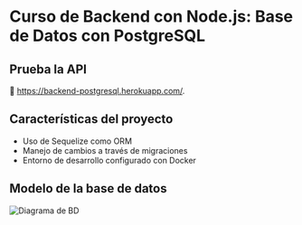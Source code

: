 # Curso de Backend con Node.js: Base de Datos con PostgreSQL

## Prueba la API

🚀 <https://backend-postgresql.herokuapp.com/>.

## Características del proyecto

- Uso de Sequelize como ORM
- Manejo de cambios a través de migraciones
- Entorno de desarrollo configurado con Docker

## Modelo de la base de datos

![Diagrama de BD](https://user-images.githubusercontent.com/52344459/168424075-3394e7ca-2b81-4a76-8d44-8996e68c2db2.png)
